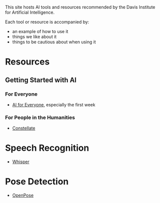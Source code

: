 This site hosts AI tools and resources recommended by the Davis Institute for Artificial Intelligence.

Each tool or resource is accompanied by:
* an example of how to use it
* things we like about it
* things to be cautious about when using it

# Resources

## Getting Started with AI

### For Everyone

* [AI for Everyone](https://www.coursera.org/learn/ai-for-everyone), especially the first week

### For People in the Humanities

* [Constellate](https://constellate.org/)

# Speech Recognition

* [Whisper](https://davisinstai.github.io/ai-resources/notebooks/FiveMinutesWithAI_Whisper.ipynb)

# Pose Detection

* [OpenPose](https://github.com/davisinstai/ai-resources/notebooks/FiveMinutesWithAI-OpenPose.ipynb)

